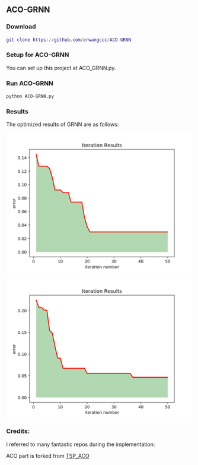 ## ACO-GRNN

### Download

```g
git clone https://github.com/erwangccc/ACO-GRNN
```



### Setup for ACO-GRNN

You can set up this project at ACO_GRNN.py.



### Run ACO-GRNN

```python
python ACO-GRNN.py
```

### Results

The optimized results of GRNN are as follows:

![error_chart](https://github.com/erwangccc/ACO-GRNN/blob/master/error_chart.jpg)

![error_chart1](https://github.com/erwangccc/ACO-GRNN/blob/master/error_chart1.jpg)

### Credits:

I referred to many fantastic repos during the implementation:

ACO part is forked from [TSP_ACO](https://github.com/DiamonJoy/TSP/tree/master/TPS-ACO)
